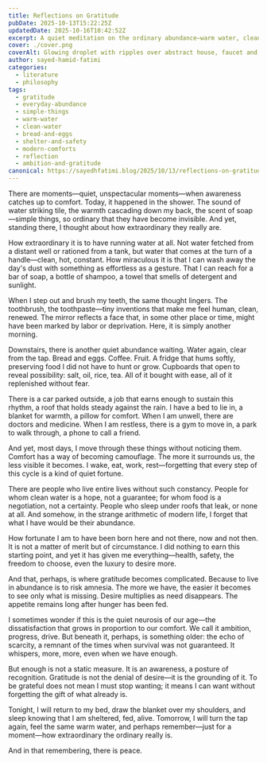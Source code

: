 ```yaml
---
title: Reflections on Gratitude
pubDate: 2025-10-13T15:22:25Z
updatedDate: 2025-10-16T10:42:52Z
excerpt: A quiet meditation on the ordinary abundance—warm water, clean clothes, bread and eggs, a roof, work, and care—that hides in plain sight, and on gratitude as the ground of desire rather than its denial.
cover: ./cover.png
coverAlt: Glowing droplet with ripples over abstract house, faucet and cup, soap bar, and two eggs on a deep teal-to-gold background—an ode to everyday comforts and gratitude.
author: sayed-hamid-fatimi
categories:
  - literature
  - philosophy
tags:
  - gratitude
  - everyday-abundance
  - simple-things
  - warm-water
  - clean-water
  - bread-and-eggs
  - shelter-and-safety
  - modern-comforts
  - reflection
  - ambition-and-gratitude
canonical: https://sayedhfatimi.blog/2025/10/13/reflections-on-gratitude/
---
```


There are moments—quiet, unspectacular moments—when awareness catches up to comfort. Today, it happened in the shower. The sound of water striking tile, the warmth cascading down my back, the scent of soap—simple things, so ordinary that they have become invisible. And yet, standing there, I thought about how extraordinary they really are.

How extraordinary it is to have running water at all. Not water fetched from a distant well or rationed from a tank, but water that comes at the turn of a handle—clean, hot, constant. How miraculous it is that I can wash away the day's dust with something as effortless as a gesture. That I can reach for a bar of soap, a bottle of shampoo, a towel that smells of detergent and sunlight.

When I step out and brush my teeth, the same thought lingers. The toothbrush, the toothpaste—tiny inventions that make me feel human, clean, renewed. The mirror reflects a face that, in some other place or time, might have been marked by labor or deprivation. Here, it is simply another morning.

Downstairs, there is another quiet abundance waiting. Water again, clear from the tap. Bread and eggs. Coffee. Fruit. A fridge that hums softly, preserving food I did not have to hunt or grow. Cupboards that open to reveal possibility: salt, oil, rice, tea. All of it bought with ease, all of it replenished without fear.

There is a car parked outside, a job that earns enough to sustain this rhythm, a roof that holds steady against the rain. I have a bed to lie in, a blanket for warmth, a pillow for comfort. When I am unwell, there are doctors and medicine. When I am restless, there is a gym to move in, a park to walk through, a phone to call a friend.

And yet, most days, I move through these things without noticing them. Comfort has a way of becoming camouflage. The more it surrounds us, the less visible it becomes. I wake, eat, work, rest—forgetting that every step of this cycle is a kind of quiet fortune.

There are people who live entire lives without such constancy. People for whom clean water is a hope, not a guarantee; for whom food is a negotiation, not a certainty. People who sleep under roofs that leak, or none at all. And somehow, in the strange arithmetic of modern life, I forget that what I have would be their abundance.

How fortunate I am to have been born here and not there, now and not then. It is not a matter of merit but of circumstance. I did nothing to earn this starting point, and yet it has given me everything—health, safety, the freedom to choose, even the luxury to desire more.

And that, perhaps, is where gratitude becomes complicated. Because to live in abundance is to risk amnesia. The more we have, the easier it becomes to see only what is missing. Desire multiplies as need disappears. The appetite remains long after hunger has been fed.

I sometimes wonder if this is the quiet neurosis of our age—the dissatisfaction that grows in proportion to our comfort. We call it ambition, progress, drive. But beneath it, perhaps, is something older: the echo of scarcity, a remnant of the times when survival was not guaranteed. It whispers, more, more, even when we have enough.

But enough is not a static measure. It is an awareness, a posture of recognition. Gratitude is not the denial of desire—it is the grounding of it. To be grateful does not mean I must stop wanting; it means I can want without forgetting the gift of what already is.

Tonight, I will return to my bed, draw the blanket over my shoulders, and sleep knowing that I am sheltered, fed, alive. Tomorrow, I will turn the tap again, feel the same warm water, and perhaps remember—just for a moment—how extraordinary the ordinary really is.

And in that remembering, there is peace.
